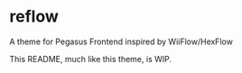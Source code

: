 # reflow

A theme for Pegasus Frontend inspired by WiiFlow/HexFlow

This README, much like this theme, is WIP.
